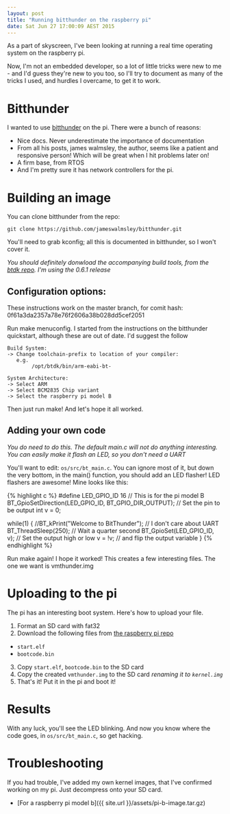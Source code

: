 ```yaml
---
layout: post
title: "Running bitthunder on the raspberry pi"
date: Sat Jun 27 17:00:09 AEST 2015
---
```


As a part of skyscreen, I've been looking at running a real time operating system on the raspberry pi.

Now, I'm not an embedded developer, so a lot of little tricks were new to me - and I'd guess they're new to you too, so I'll try to document as many of the tricks I used, and hurdles I overcame, to get it to work.

# Bitthunder

I wanted to use [bitthunder](https://github.com/jameswalmsley/bitthunder) on the pi. There were a bunch of reasons:

- Nice docs. Never underestimate the importance of documentation
- From all his posts, james walmsley, the author, seems like a patient and responsive person! Which will be great when I hit problems later on!
- A firm base, from RTOS
- And I'm pretty sure it has network controllers for the pi.

# Building an image

You can clone bitthunder from the repo:

    git clone https://github.com/jameswalmsley/bitthunder.git

You'll need to grab kconfig; all this is documented in bitthunder, so I won't cover it.

*You should definitely donwload the accompanying build tools, from the [btdk repo](https://github.com/bitthunder-toolchain/btdk/releases/tag/btdk-0.6.1). I'm using the 0.6.1 release*

## Configuration options:

These instructions work on the master branch, for comit hash: 0f61a3da2357a78e76f2606a38b028dd5cef2051

Run make menuconfig. I started from the instructions on the bitthunder quickstart, although these are out of date. I'd suggest the follow

	Build System:
	-> Change toolchain-prefix to location of your compiler:
	   e.g.
			/opt/btdk/bin/arm-eabi-bt-

	System Architecture:
	-> Select ARM
	-> Select BCM2835 Chip variant
	-> Select the raspberry pi model B


Then just run make! And let's hope it all worked.

## Adding your own code
*You do need to do this. The default main.c will not do anything interesting. You can easily make it flash an LED, so you don't need a UART*

You'll want to edit: `os/src/bt_main.c`. You can ignore most of it, but down the very bottom, in the main() function, you should add an LED flasher! LED flashers are awesome! Mine looks like this:

{% highlight c %}
#define LED_GPIO_ID 16                                // This is for the pi model B
BT_GpioSetDirection(LED_GPIO_ID, BT_GPIO_DIR_OUTPUT); // Set the pin to be output
int v = 0;

while(1) {
	//BT_kPrint("Welcome to BitThunder");         // I don't care about UART
	BT_ThreadSleep(250);                          // Wait a quarter second
	BT_GpioSet(LED_GPIO_ID, v);                   // Set the output high or low
	v = !v;                                       // and flip the output variable
}
{% endhighlight %}

Run make again! I hope it worked! This creates a few interesting files. The one we want is vmthunder.img

# Uploading to the pi
The pi has an interesting boot system. Here's how to upload your file.

1. Format an SD card with fat32 
2. Download the following files from [the raspberry pi repo](https://github.com/raspberrypi/firmware/tree/master/boot)
  - `start.elf`
  - `bootcode.bin`
3. Copy `start.elf`, `bootcode.bin` to the SD card
4. Copy the created `vmthunder.img` to the SD card *renaming it to `kernel.img`*
5. That's it! Put it in the pi and boot it!

# Results
With any luck, you'll see the LED blinking. And now you know where the code goes, in `os/src/bt_main.c`, so get hacking.

# Troubleshooting

If you had trouble, I've added my own kernel images, that I've confirmed working on my pi. Just decompress onto your SD card.

- [For a raspberry pi model b]({{ site.url }}/assets/pi-b-image.tar.gz)

